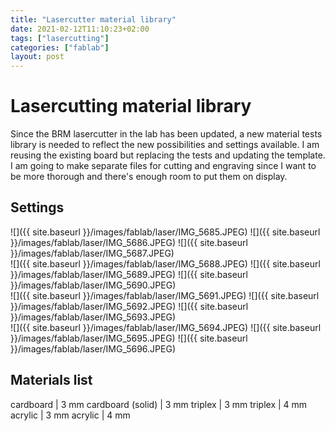 ```yaml
---
title: "Lasercutter material library"
date: 2021-02-12T11:10:23+02:00
tags: ["lasercutting"]
categories: ["fablab"]
layout: post
---
```


# Lasercutting material library
Since the BRM lasercutter in the lab has been updated, a new material tests library is needed to reflect the new possibilities and settings available. I am reusing the existing board but replacing the tests and updating the template. I am going to make separate files for cutting and engraving since I want to be more thorough and there's enough room to put them on display. 

## Settings
<div markdown="1" class="row-3">
![]({{ site.baseurl }}/images/fablab/laser/IMG_5685.JPEG)
![]({{ site.baseurl }}/images/fablab/laser/IMG_5686.JPEG)
![]({{ site.baseurl }}/images/fablab/laser/IMG_5687.JPEG)
</div>
<div markdown="1" class="row-3">
![]({{ site.baseurl }}/images/fablab/laser/IMG_5688.JPEG)
![]({{ site.baseurl }}/images/fablab/laser/IMG_5689.JPEG)
![]({{ site.baseurl }}/images/fablab/laser/IMG_5690.JPEG)
</div>
<div markdown="1" class="row-3">
![]({{ site.baseurl }}/images/fablab/laser/IMG_5691.JPEG)
![]({{ site.baseurl }}/images/fablab/laser/IMG_5692.JPEG)
![]({{ site.baseurl }}/images/fablab/laser/IMG_5693.JPEG)
</div>
<div markdown="1" class="row-3">
![]({{ site.baseurl }}/images/fablab/laser/IMG_5694.JPEG)
![]({{ site.baseurl }}/images/fablab/laser/IMG_5695.JPEG)
![]({{ site.baseurl }}/images/fablab/laser/IMG_5696.JPEG)
</div>

## Materials list
cardboard | 3 mm
cardboard (solid) | 3 mm
triplex | 3 mm
triplex | 4 mm
acrylic | 3 mm 
acrylic | 4 mm
